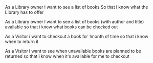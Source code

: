 As a Library owner
I want to see a list of books 
So that i know what the Library has to offer

As a Library owner
I want to see a list of books (with author and title) available 
so that i know what books can be checked out



As a Visitor
i want to checkout a book for 1month of time
so that i know when to return it

As a Visitor
i want to see when unavailable books are planned to be returned
so that i know when it's available for me to checkout


